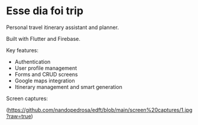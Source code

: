 # Esse dia foi trip
Personal travel itinerary assistant and planner.

Built with Flutter and Firebase.

Key features:
  - Authentication
  - User profile management
  - Forms and CRUD screens
  - Google maps integration
  - Itinerary management and smart generation
  
Screen captures:

(https://github.com/nandopedrosa/edft/blob/main/screen%20captures/1.jpg?raw=true)
